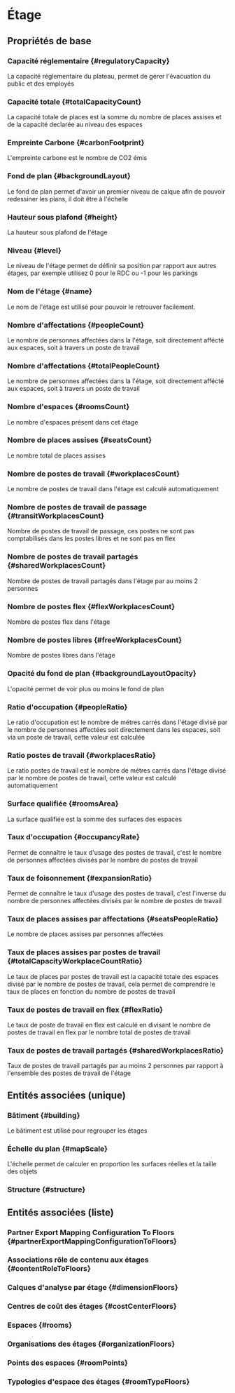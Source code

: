 # Étage
<!--- THIS FILE IS GENERATED PLEASE DO NOT EDIT IT DIRECTLY --->



## Propriétés de base

### Capacité réglementaire {#regulatoryCapacity}
        
La capacité réglementaire du plateau, permet de gérer l'évacuation du public et des employés
### Capacité totale {#totalCapacityCount}
        
La capacité totale de places est la somme du nombre de places assises et de la capacité declarée au niveau des espaces
### Empreinte Carbone {#carbonFootprint}
        
L'empreinte carbone est le nombre de CO2 émis
### Fond de plan {#backgroundLayout}
        
Le fond de plan permet d'avoir un premier niveau de calque afin de pouvoir redessiner les plans, il doit être à l'échelle
### Hauteur sous plafond {#height}
        
La hauteur sous plafond de l'étage
### Niveau {#level}
        
Le niveau de l'étage permet de définir sa position par rapport aux autres étages, par exemple utilisez 0 pour le RDC ou -1 pour les parkings
### Nom de l'étage {#name}
        
Le nom de l'étage est utilisé pour pouvoir le retrouver facilement.
### Nombre d'affectations {#peopleCount}
        
Le nombre de personnes affectées dans la l'étage, soit directement affécté aux espaces, soit à travers un poste de travail
### Nombre d'affectations {#totalPeopleCount}
        
Le nombre de personnes affectées dans la l'étage, soit directement affécté aux espaces, soit à travers un poste de travail
### Nombre d'espaces {#roomsCount}
        
Le nombre d'espaces présent dans cet étage
### Nombre de places assises {#seatsCount}
        
Le nombre total de places assises
### Nombre de postes de travail {#workplacesCount}
        
Le nombre de postes de travail dans l'étage est calculé automatiquement
### Nombre de postes de travail de passage {#transitWorkplacesCount}
        
Nombre de postes de travail de passage, ces postes ne sont pas comptabilisés dans les postes libres et ne sont pas en flex
### Nombre de postes de travail partagés {#sharedWorkplacesCount}
        
Nombre de postes de travail partagés dans l'étage par au moins 2 personnes
### Nombre de postes flex {#flexWorkplacesCount}
        
Nombre de postes flex dans l'étage
### Nombre de postes libres {#freeWorkplacesCount}
        
Nombre de postes libres dans l'étage
### Opacité du fond de plan {#backgroundLayoutOpacity}
        
L'opacité permet de voir plus ou moins le fond de plan
### Ratio d'occupation {#peopleRatio}
        
Le ratio d'occupation est le nombre de métres carrés dans l'étage divisé par le nombre de personnes affectées soit directement dans les espaces, soit via un poste de travail, cette valeur est calculée
### Ratio postes de travail {#workplacesRatio}
        
Le ratio postes de travail est le nombre de métres carrés dans l'étage divisé par le nombre de postes de travail, cette valeur est calculé automatiquement
### Surface qualifiée {#roomsArea}
        
La surface qualifiée est la somme des surfaces des espaces
### Taux d'occupation {#occupancyRate}
        
Permet de connaître le taux d'usage des postes de travail, c'est le nombre de personnes affectées divisés par le nombre de postes de travail
### Taux de foisonnement {#expansionRatio}
        
Permet de connaître le taux d'usage des postes de travail, c'est l'inverse du nombre de personnes affectées divisés par le nombre de postes de travail
### Taux de places assises par affectations {#seatsPeopleRatio}
        
Le nombre de places assises par personnes affectées
### Taux de places assises par postes de travail {#totalCapacityWorkplaceCountRatio}
        
Le taux de places par postes de travail est la capacité totale des espaces divisé par le nombre de postes de travail, cela permet de comprendre le taux de places en fonction du nombre de postes de travail
### Taux de postes de travail en flex {#flexRatio}
        
Le taux de poste de travail en flex est calculé en divisant le nombre de postes de travail en flex par le nombre total de postes de travail
### Taux de postes de travail partagés {#sharedWorkplacesRatio}
        
Taux de postes de travail partagés par au moins 2 personnes par rapport à l'ensemble des postes de travail de l'étage

## Entités associées (unique)

### Bâtiment {#building}
        
Le bâtiment est utilisé pour regrouper les étages
### Échelle du plan {#mapScale}
        
L'échelle permet de calculer en proportion les surfaces réelles et la taille des objets
### Structure {#structure}
        


## Entités associées (liste)

###  Partner Export Mapping Configuration To Floors {#partnerExportMappingConfigurationToFloors}
        

### Associations rôle de contenu aux étages {#contentRoleToFloors}
        

### Calques d'analyse par étage {#dimensionFloors}
        

### Centres de coût des étages {#costCenterFloors}
        

### Espaces {#rooms}
        

### Organisations des étages {#organizationFloors}
        

### Points des espaces {#roomPoints}
        

### Typologies d'espace des étages {#roomTypeFloors}
        





